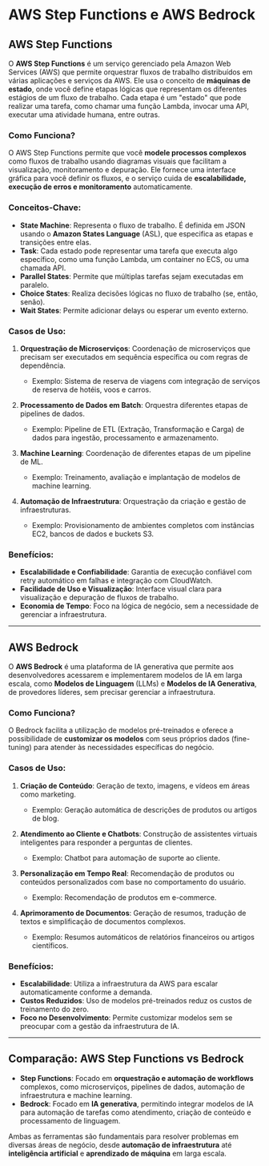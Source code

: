 # AWS Step Functions e AWS Bedrock

## AWS Step Functions

O **AWS Step Functions** é um serviço gerenciado pela Amazon Web Services (AWS) que permite orquestrar fluxos de trabalho distribuídos em várias aplicações e serviços da AWS. Ele usa o conceito de **máquinas de estado**, onde você define etapas lógicas que representam os diferentes estágios de um fluxo de trabalho. Cada etapa é um "estado" que pode realizar uma tarefa, como chamar uma função Lambda, invocar uma API, executar uma atividade humana, entre outras.

### Como Funciona?

O AWS Step Functions permite que você **modele processos complexos** como fluxos de trabalho usando diagramas visuais que facilitam a visualização, monitoramento e depuração. Ele fornece uma interface gráfica para você definir os fluxos, e o serviço cuida de **escalabilidade, execução de erros e monitoramento** automaticamente.

### Conceitos-Chave:

- **State Machine**: Representa o fluxo de trabalho. É definida em JSON usando o **Amazon States Language** (ASL), que especifica as etapas e transições entre elas.
- **Task**: Cada estado pode representar uma tarefa que executa algo específico, como uma função Lambda, um container no ECS, ou uma chamada API.
- **Parallel States**: Permite que múltiplas tarefas sejam executadas em paralelo.
- **Choice States**: Realiza decisões lógicas no fluxo de trabalho (se, então, senão).
- **Wait States**: Permite adicionar delays ou esperar um evento externo.

### Casos de Uso:

1. **Orquestração de Microserviços**: Coordenação de microserviços que precisam ser executados em sequência específica ou com regras de dependência.
    - Exemplo: Sistema de reserva de viagens com integração de serviços de reserva de hotéis, voos e carros.
    
2. **Processamento de Dados em Batch**: Orquestra diferentes etapas de pipelines de dados.
    - Exemplo: Pipeline de ETL (Extração, Transformação e Carga) de dados para ingestão, processamento e armazenamento.

3. **Machine Learning**: Coordenação de diferentes etapas de um pipeline de ML.
    - Exemplo: Treinamento, avaliação e implantação de modelos de machine learning.

4. **Automação de Infraestrutura**: Orquestração da criação e gestão de infraestruturas.
    - Exemplo: Provisionamento de ambientes completos com instâncias EC2, bancos de dados e buckets S3.

### Benefícios:

- **Escalabilidade e Confiabilidade**: Garantia de execução confiável com retry automático em falhas e integração com CloudWatch.
- **Facilidade de Uso e Visualização**: Interface visual clara para visualização e depuração de fluxos de trabalho.
- **Economia de Tempo**: Foco na lógica de negócio, sem a necessidade de gerenciar a infraestrutura.

---

## AWS Bedrock

O **AWS Bedrock** é uma plataforma de IA generativa que permite aos desenvolvedores acessarem e implementarem modelos de IA em larga escala, como **Modelos de Linguagem** (LLMs) e **Modelos de IA Generativa**, de provedores líderes, sem precisar gerenciar a infraestrutura.

### Como Funciona?

O Bedrock facilita a utilização de modelos pré-treinados e oferece a possibilidade de **customizar os modelos** com seus próprios dados (fine-tuning) para atender às necessidades específicas do negócio.

### Casos de Uso:

1. **Criação de Conteúdo**: Geração de texto, imagens, e vídeos em áreas como marketing.
    - Exemplo: Geração automática de descrições de produtos ou artigos de blog.

2. **Atendimento ao Cliente e Chatbots**: Construção de assistentes virtuais inteligentes para responder a perguntas de clientes.
    - Exemplo: Chatbot para automação de suporte ao cliente.

3. **Personalização em Tempo Real**: Recomendação de produtos ou conteúdos personalizados com base no comportamento do usuário.
    - Exemplo: Recomendação de produtos em e-commerce.

4. **Aprimoramento de Documentos**: Geração de resumos, tradução de textos e simplificação de documentos complexos.
    - Exemplo: Resumos automáticos de relatórios financeiros ou artigos científicos.

### Benefícios:

- **Escalabilidade**: Utiliza a infraestrutura da AWS para escalar automaticamente conforme a demanda.
- **Custos Reduzidos**: Uso de modelos pré-treinados reduz os custos de treinamento do zero.
- **Foco no Desenvolvimento**: Permite customizar modelos sem se preocupar com a gestão da infraestrutura de IA.

---

## Comparação: AWS Step Functions vs Bedrock

- **Step Functions**: Focado em **orquestração e automação de workflows** complexos, como microserviços, pipelines de dados, automação de infraestrutura e machine learning.
- **Bedrock**: Focado em **IA generativa**, permitindo integrar modelos de IA para automação de tarefas como atendimento, criação de conteúdo e processamento de linguagem.

Ambas as ferramentas são fundamentais para resolver problemas em diversas áreas de negócio, desde **automação de infraestrutura** até **inteligência artificial** e **aprendizado de máquina** em larga escala.
